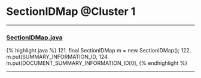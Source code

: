 # SectionIDMap @Cluster 1

***

### [SectionIDMap.java](https://searchcode.com/codesearch/view/15642703/)
{% highlight java %}
121. final SectionIDMap m = new SectionIDMap();
122. m.put(SUMMARY_INFORMATION_ID,
124. m.put(DOCUMENT_SUMMARY_INFORMATION_ID[0],
{% endhighlight %}

***

